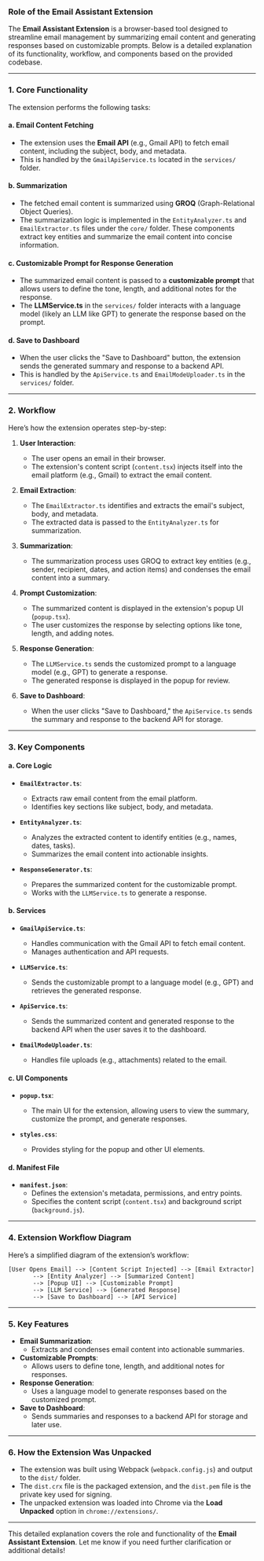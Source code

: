 ### Role of the Email Assistant Extension

The **Email Assistant Extension** is a browser-based tool designed to streamline email management by summarizing email content and generating responses based on customizable prompts. Below is a detailed explanation of its functionality, workflow, and components based on the provided codebase.

---

### 1. **Core Functionality**
The extension performs the following tasks:

#### a. **Email Content Fetching**
- The extension uses the **Email API** (e.g., Gmail API) to fetch email content, including the subject, body, and metadata.
- This is handled by the `GmailApiService.ts` located in the `services/` folder.

#### b. **Summarization**
- The fetched email content is summarized using **GROQ** (Graph-Relational Object Queries).
- The summarization logic is implemented in the `EntityAnalyzer.ts` and `EmailExtractor.ts` files under the `core/` folder. These components extract key entities and summarize the email content into concise information.

#### c. **Customizable Prompt for Response Generation**
- The summarized email content is passed to a **customizable prompt** that allows users to define the tone, length, and additional notes for the response.
- The **LLMService.ts** in the `services/` folder interacts with a language model (likely an LLM like GPT) to generate the response based on the prompt.

#### d. **Save to Dashboard**
- When the user clicks the "Save to Dashboard" button, the extension sends the generated summary and response to a backend API.
- This is handled by the `ApiService.ts` and `EmailModeUploader.ts` in the `services/` folder.

---

### 2. **Workflow**
Here’s how the extension operates step-by-step:

1. **User Interaction**:
   - The user opens an email in their browser.
   - The extension's content script (`content.tsx`) injects itself into the email platform (e.g., Gmail) to extract the email content.

2. **Email Extraction**:
   - The `EmailExtractor.ts` identifies and extracts the email's subject, body, and metadata.
   - The extracted data is passed to the `EntityAnalyzer.ts` for summarization.

3. **Summarization**:
   - The summarization process uses GROQ to extract key entities (e.g., sender, recipient, dates, and action items) and condenses the email content into a summary.

4. **Prompt Customization**:
   - The summarized content is displayed in the extension's popup UI (`popup.tsx`).
   - The user customizes the response by selecting options like tone, length, and adding notes.

5. **Response Generation**:
   - The `LLMService.ts` sends the customized prompt to a language model (e.g., GPT) to generate a response.
   - The generated response is displayed in the popup for review.

6. **Save to Dashboard**:
   - When the user clicks "Save to Dashboard," the `ApiService.ts` sends the summary and response to the backend API for storage.

---

### 3. **Key Components**

#### a. **Core Logic**
- **`EmailExtractor.ts`**:
  - Extracts raw email content from the email platform.
  - Identifies key sections like subject, body, and metadata.

- **`EntityAnalyzer.ts`**:
  - Analyzes the extracted content to identify entities (e.g., names, dates, tasks).
  - Summarizes the email content into actionable insights.

- **`ResponseGenerator.ts`**:
  - Prepares the summarized content for the customizable prompt.
  - Works with the `LLMService.ts` to generate a response.

#### b. **Services**
- **`GmailApiService.ts`**:
  - Handles communication with the Gmail API to fetch email content.
  - Manages authentication and API requests.

- **`LLMService.ts`**:
  - Sends the customizable prompt to a language model (e.g., GPT) and retrieves the generated response.

- **`ApiService.ts`**:
  - Sends the summarized content and generated response to the backend API when the user saves it to the dashboard.

- **`EmailModeUploader.ts`**:
  - Handles file uploads (e.g., attachments) related to the email.

#### c. **UI Components**
- **`popup.tsx`**:
  - The main UI for the extension, allowing users to view the summary, customize the prompt, and generate responses.

- **`styles.css`**:
  - Provides styling for the popup and other UI elements.

#### d. **Manifest File**
- **`manifest.json`**:
  - Defines the extension's metadata, permissions, and entry points.
  - Specifies the content script (`content.tsx`) and background script (`background.js`).

---

### 4. **Extension Workflow Diagram**
Here’s a simplified diagram of the extension’s workflow:

```
[User Opens Email] --> [Content Script Injected] --> [Email Extractor]
       --> [Entity Analyzer] --> [Summarized Content]
       --> [Popup UI] --> [Customizable Prompt]
       --> [LLM Service] --> [Generated Response]
       --> [Save to Dashboard] --> [API Service]
```

---

### 5. **Key Features**
- **Email Summarization**:
  - Extracts and condenses email content into actionable summaries.
- **Customizable Prompts**:
  - Allows users to define tone, length, and additional notes for responses.
- **Response Generation**:
  - Uses a language model to generate responses based on the customized prompt.
- **Save to Dashboard**:
  - Sends summaries and responses to a backend API for storage and later use.

---

### 6. **How the Extension Was Unpacked**
- The extension was built using Webpack (`webpack.config.js`) and output to the `dist/` folder.
- The `dist.crx` file is the packaged extension, and the `dist.pem` file is the private key used for signing.
- The unpacked extension was loaded into Chrome via the **Load Unpacked** option in `chrome://extensions/`.

---

This detailed explanation covers the role and functionality of the **Email Assistant Extension**. Let me know if you need further clarification or additional details!